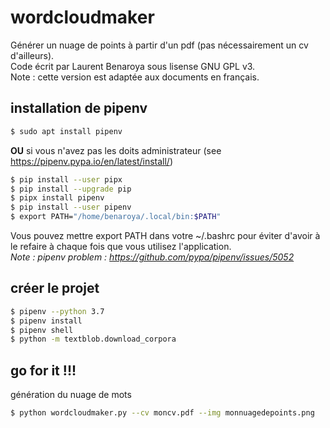 # wordcloudmaker
Générer un nuage de points à partir d'un pdf (pas nécessairement un cv d'ailleurs).  
Code écrit par Laurent Benaroya sous lisense GNU GPL v3.  
Note : cette version est adaptée aux documents en français.

## installation de pipenv
```bash
$ sudo apt install pipenv 
```
__OU__ si vous n'avez pas les doits administrateur (see https://pipenv.pypa.io/en/latest/install/)
```bash
$ pip install --user pipx
$ pip install --upgrade pip
$ pipx install pipenv
$ pip install --user pipenv
$ export PATH="/home/benaroya/.local/bin:$PATH"
```
Vous pouvez mettre export PATH dans votre ~/.bashrc  pour éviter d'avoir à le refaire à chaque fois que vous utilisez l'application.  
*Note : pipenv problem : https://github.com/pypa/pipenv/issues/5052*
## créer le projet
```bash
$ pipenv --python 3.7
$ pipenv install
$ pipenv shell
$ python -m textblob.download_corpora
```
## go for it !!!
génération du nuage de mots
```bash
$ python wordcloudmaker.py --cv moncv.pdf --img monnuagedepoints.png
